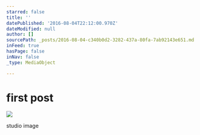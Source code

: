 ```yaml
---
starred: false
title: ''
datePublished: '2016-08-04T22:12:00.970Z'
dateModified: null
author: []
sourcePath: _posts/2016-08-04-c340b0d2-3282-437a-80fa-7ab92143e651.md
inFeed: true
hasPage: false
inNav: false
_type: MediaObject

---
```

# first post
![](https://the-grid-user-content.s3-us-west-2.amazonaws.com/38d071be-8c70-454e-8a75-549a5db82a47.jpg)

studio image